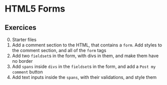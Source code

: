 # HTML5 Forms
## Exercices
0. Starter files
1. Add a comment section to the HTML, that contains a ``form``. Add styles to the comment section, and all of the ``form`` tags
2. Add two ``fieldset``s in the form, with divs in them, and make them have no border
3. Add ``spans`` inside ``divs`` in the ``fieldset``s in the form, and add a ``Post my comment`` button
4. Add text inputs inside the ``spans``, with their validations, and style them
